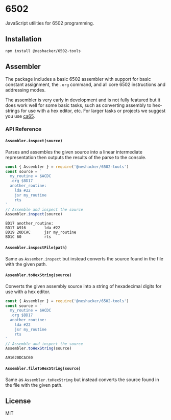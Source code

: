 # 6502
JavaScript utilities for 6502 programming.

## Installation
`npm install @neshacker/6502-tools`

## Assembler
The package includes a basic 6502 assembler with support for basic constant
assignment, the `.org` command, and all core 6502 instructions and addressing
modes.

The assembler is very early in development and is not fully featured but it does
work well for some basic tasks, such as converting assembly to hex-strings for
use with a hex editor, etc. For larger tasks or projects we suggest you use
[ca65](https://cc65.github.io/doc/ca65.html).

### API Reference

#### `Assembler.inspect(source)`
Parses and assembles the given source into a linear intermediate representation
then outputs the results of the parse to the console.

```js
const { Assembler } = require('@neshacker/6502-tools')
const source = `
  my_routine = $ACDC
  .org $BD17
  another_routine:
    lda #22
    jsr my_routine
    rts
`
// Assemble and inspect the source
Assembler.inspect(source)
```
```
BD17 another_routine:
BD17 A916        lda #22
BD19 20DCAC      jsr my_routine
BD1C 60          rts
```

#### `Assembler.inspectFile(path)`
Same as `Assember.inspect` but instead converts the source found in the file
with the given path.

#### `Assembler.toHexString(source)`
Converts the given assembly source into a string of hexadecimal digits for use
with a hex editor.

```js
const { Assembler } = require('@neshacker/6502-tools')
const source = `
  my_routine = $ACDC
  .org $BD17
  another_routine:
    lda #22
    jsr my_routine
    rts
`
// Assemble and inspect the source
Assembler.toHexString(source)
```
```
A91620DCAC60
```

#### `Assembler.fileToHexString(source)`
Same as `Assembler.toHexString` but instead converts the source found in the
file with the given path.


## License
MIT
